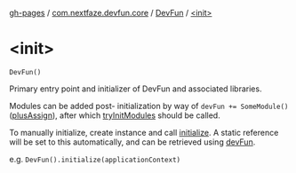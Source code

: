 [gh-pages](../../index.md) / [com.nextfaze.devfun.core](../index.md) / [DevFun](index.md) / [&lt;init&gt;](./-init-.md)

# &lt;init&gt;

`DevFun()`

Primary entry point and initializer of DevFun and associated libraries.

Modules can be added post- initialization by way of `devFun += SomeModule()` ([plusAssign](plus-assign.md)), after which [tryInitModules](try-init-modules.md) should be called.

To manually initialize, create instance and call [initialize](initialize.md).
A static reference will be set to this automatically, and can be retrieved using [devFun](../dev-fun.md).

e.g. `DevFun().initialize(applicationContext)`

